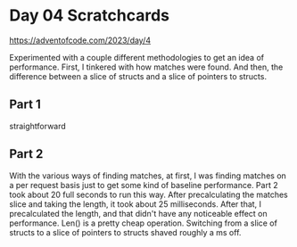 # Day 04 Scratchcards
https://adventofcode.com/2023/day/4

Experimented with a couple different methodologies to get an idea of performance.  First, I tinkered with how matches were found.  And then, the difference between a slice of structs and a slice of pointers to structs.

## Part 1

straightforward

## Part 2

With the various ways of finding matches, at first, I was finding matches on a per request basis just to get some kind of baseline performance.  Part 2 took about 20 full seconds to run this way.  After precalculating the matches slice and taking the length, it took about 25 milliseconds.  After that, I precalculated the length, and that didn't have any noticeable effect on performance.  Len() is a pretty cheap operation.
Switching from a slice of structs to a slice of pointers to structs shaved roughly a ms off.
